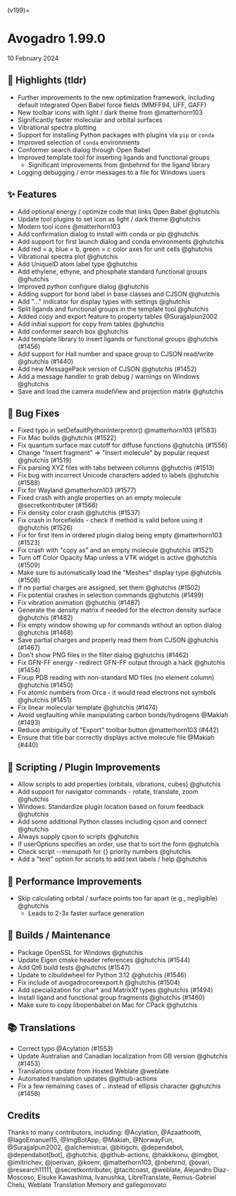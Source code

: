 (v199)=

# Avogadro 1.99.0

10 February 2024

## 🌟 Highlights (tldr)

- Further improvements to the new optimization framework, including default integrated Open Babel force fields (MMFF94, UFF, GAFF)
- New toolbar icons with light / dark theme from @matterhorn103
- Significantly faster molecular and orbital surfaces
- Vibrational spectra plotting
- Support for installing Python packages with plugins via `pip` or `conda`
- Improved selection of `conda` environments
- Conformer search dialog through Open Babel
- Improved template tool for inserting ligands and functional groups
	- Significant improvements from @nbehrnd for the ligand library
- Logging debugging / error messages to a file for Windows users

## ✨ Features

- Add optional energy / optimize code that links Open Babel @ghutchis
- Update tool plugins to set icon as light / dark theme @ghutchis
- Modern tool icons @matterhorn103
- Add confirmation dialog to install with conda or pip @ghutchis
- Add support for first launch dialog and conda environments @ghutchis
- Add red = a, blue = b, green = c color axes for unit cells @ghutchis
- Vibrational spectra plot @ghutchis
- Add UniqueID atom label type @ghutchis
- Add ethylene, ethyne, and phosphate standard functional groups @ghutchis
- Improved python configure dialog @ghutchis
- Adding support for bond label in base classes and CJSON @ghutchis
- Add "…" indicator for display types with settings @ghutchis
- Split ligands and functional groups in the template tool @ghutchis
- Added copy and export feature to property tables @Surajjalpun2002
- Add initial support for copy from tables @ghutchis
- Add conformer search box @ghutchis
- Add template library to insert ligands or functional groups @ghutchis (#1456)
- Add support for Hall number and space group to CJSON read/write @ghutchis (#1440)
- Add new MessagePack version of CJSON @ghutchis (#1452)
- Add a message handler to grab debug / warnings on Windows @ghutchis
- Save and load the camera modelView and projection matrix @ghutchis

## 🐛 Bug Fixes

- Fixed typo in setDefaultPythonInterpretor() @matterhorn103 (#1583)
- Fix Mac builds @ghutchis (#1522)
- Fix quantum surface max cutoff for diffuse functions @ghutchis (#1556)
- Change "Insert fragment" ⇒ "Insert molecule" by popular request @ghutchis (#1519)
- Fix parsing XYZ files with tabs between columns @ghutchis (#1513)
- Fix bug with incorrect Unicode characters added to labels @ghutchis (#1588)
- Fix for Wayland @matterhorn103 (#1577)
- Fixed crash with angle properties on an empty molecule @secretkontributer (#1566)
- Fix density color crash @ghutchis (#1537)
- Fix crash in forcefields - check if method is valid before using it @ghutchis (#1526)
- Fix for first item in ordered plugin dialog being empty @matterhorn103 (#1523)
- Fix crash with "copy as" and an empty molecule @ghutchis (#1521)
- Turn off Color Opacity Map unless a VTK widget is active @ghutchis (#1509)
- Make sure to automatically load the "Meshes" display type @ghutchis (#1508)
- If no partial charges are assigned, set them @ghutchis (#1502)
- Fix potential crashes in selection commands @ghutchis (#1499)
- Fix vibration animation @ghutchis (#1487)
- Generate the density matrix if needed for the electron density surface @ghutchis (#1482)
- Fix empty window showing up for commands without an option dialog @ghutchis (#1468)
- Save partial charges and properly read them from CJSON @ghutchis (#1467)
- Don't show PNG files in the filter dialog @ghutchis (#1462)
- Fix GFN-FF energy - redirect GFN-FF output through a hack @ghutchis (#1454)
- Fixup PDB reading with non-standard MD files (no element column) @ghutchis (#1450)
- Fix atomic numbers from Orca - it would read electrons not symbols @ghutchis (#1451)
- Fix linear molecular template @ghutchis (#1474)
- Avoid segfaulting while manipulating carbon bonds/hydrogens @Makiah (#1493)
- Reduce ambiguity of "Export" toolbar button @matterhorn103 (#442)
- Ensure that title bar correctly displays active molecule file @Makiah (#440)

## 🐍 Scripting / Plugin Improvements

- Allow scripts to add properties (orbitals, vibrations, cubes) @ghutchis
- Add support for navigator commands - rotate, translate, zoom @ghutchis
- Windows: Standardize plugin location based on forum feedback @ghutchis
- Add some additional Python classes including cjson and connect @ghutchis
- Always supply cjson to scripts @ghutchis
- If userOptions specifies an order, use that to sort the form @ghutchis
- Check script --menupath for {} priority numbers @ghutchis
- Add a "text" option for scripts to add text labels / help @ghutchis

## 🚀 Performance Improvements

- Skip calculating orbital / surface points too far apart (e.g., negligible) @ghutchis
    - Leads to 2-3x faster surface generation

## 🧰 Builds / Maintenance

- Package OpenSSL for Windows @ghutchis
- Update Eigen cmake header references @ghutchis (#1544)
- Add Qt6 build tests @ghutchis (#1547)
- Update to cibuildwheel for Python 3.12 @ghutchis (#1546)
- Fix include of avogadrocoreexport.h @ghutchis (#1504)
- Add specialization for char\* and MatrixXf types @ghutchis (#1494)
- Install ligand and functional group fragments @ghutchis (#1460)
- Make sure to copy libopenbabel on Mac for CPack @ghutchis

## 📚 Translations

- Correct typo @Acylation (#1553)
- Update Australian and Canadian localization from GB version @ghutchis (#1453)
- Translations update from Hosted Weblate @weblate
- Automated translation updates @github-actions
- Fix a few remaining cases of .. instead of ellipsis character @ghutchis (#1458)

## Credits

Thanks to many contributors, including: @Acylation, @Azaathooth, @IagoEmanuel15, @ImgBotApp, @Makiah, @NorwayFun, @Surajjalpun2002, @alchemistcai, @bitigchi, @dependabot, @dependabot[bot], @ghutchis, @github-actions, @hakkikonu, @imgbot, @imitrichev, @joerivan, @koenr, @matterhorn103, @nbehrnd, @ovari, @research11111, @secretkontributer, @tacitcoast, @weblate, Alejandro Díaz-Moscoso, Eisuke Kawashima, Ivanushka, LibreTranslate, Remus-Gabriel Chelu, Weblate Translation Memory and gallegonovato
